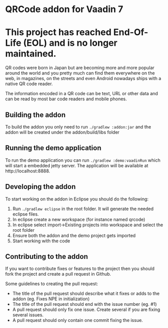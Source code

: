 # QRCode addon for Vaadin 7

# This project has reached End-Of-Life (EOL) and is no longer maintained.

QR codes were born in Japan but are becoming more and more popular around 
the world and you pretty much can find them everywhere on the web, in magazines, 
on the streets and even Android nowadays ships with a native QR code reader. 

The information encoded in a QR code can be text, URL or other data and can be read 
by most bar code readers and mobile phones.


Building the addon
-------------------
To build the addon you only need to run ```./gradlew :addon:jar``` and the addon will 
be created under the addon/build/libs folder

Running the demo application
-----------------------------
To run the demo application you can run ```./gradlew :demo:vaadinRun``` which will
start a embedded jetty server. The application will be available at http://localhost:8888.

Developing the addon
---------------------
To start working on the addon in Eclipse you should do the following:
1. Run ```./gradlew eclipse``` in the root folder. It will generate the needed eclipse files.
2. In eclipse create a new workspace (for instance named qrcode)
3. In eclipse select import->Existing projects into workspace and select the root folder
4. Ensure both the addon and the demo project gets imported
5. Start working with the code

Contributing to the addon
--------------------------
If you want to contribute fixes or features to the project then you should fork the project 
and create a pull request in Github. 

Some guidelines to creating the pull request:
* The title of the pull request should describe what it fixes or adds to the addon (eg. Fixes NPE in initialization)
* The title of the pull request should end with the issue number (eg. #1)
* A pull request should only fix one issue. Create several if you are fixing several issues.
* A pull request should only contain one commit fixing the issue. 

